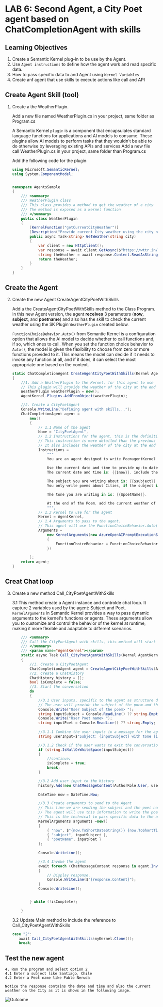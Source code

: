 # LAB 6: Second Agent, a City Poet agent based on ChatCompletionAgent with skills
## Learning Objectives

1. Create a Semantic Kernel plug-in to be use by the Agent.
2. Use  `Agent instructions` to define how the agent work and read specific data.
3. How to pass specific data to and Agent using `Kernel Variables`
4. Create anf agent that use skills to execute actions like call and API

## Create Agent Skill (tool)

1. Create a the WeatherPlugin.

    Add a new file named WeatherPlugin.cs in your project, same folder as Program.cs

    A Semantic Kernel `plugin` is a component that encapsulates standard language functions for applications and AI models to consume. These plugins allow AI models to perform tasks that they wouldn't be able to do otherwise by leveraging existing APIs and services
    Add a new file call WeatherPlugin.cs in your project, same folder than Program.cs

    Add the following code for the plugin
    ```csharp
    using Microsoft.SemanticKernel;
    using System.ComponentModel;


    namespace AgentsSample
    {
        /// <summary>
        /// WeatherPlugin class
        /// This class provides a method to get the weather of a city
        /// The method is exposed as a kernel function
        /// </summary>
        public class WeatherPlugin 
        {
            [KernelFunction("getCurrentCityWeather")]
            [Description("Provide current City weather using the city name as key search.")]
            public async Task<string> GetWeather(string city)
            {
                var client = new HttpClient();
                var response = await client.GetAsync($"https://wttr.in/{city}?format=%C+%t");
                string theWeather = await response.Content.ReadAsStringAsync();
                return theWeather;
            }
        }
    }
    ```
## Create the Agent

2. Create the new Agent CreateAgentCityPoetWithSkills

    Add a the CreateAgentCityPoetWithSkills method to the Class Program.
    In this new Agent version, the agent **receives** 3 parameters (**now**, **subject**, and **poetname**) and also has the skill to check the current weather using the SK Plugin `WeatherPlugin` created below.

    `FunctionChoiceBehavior.Auto()` from Semantic Kernel is a configuration option that allows the AI model to decide whether to call functions and, if so, which ones to call. When you set the function choice behavior to `Auto()`, the model is given the flexibility to choose from zero or more functions provided to it. This means the model can decide if it needs to invoke any function at all, and if it does, it can select the most appropriate one based on the context.

    ```csharp
    static ChatCompletionAgent CreateAgentCityPoetWithSkills(Kernel AgentKernel)
    {
        //1. Add a WeatherPlugin to the Kernel, for this agent to use
        // This plugin will provide the weather of the city at the end of the poem.
        WeatherPlugin weatherPlugin = new();
        AgentKernel.Plugins.AddFromObject(weatherPlugin);

        //2. Create a CityPoetAgent
        Console.WriteLine("Defining agent with skills...");
        ChatCompletionAgent agent =
            new()
            {
                // 1.1 Name of the agent
                Name = "CityPoetAgent",
                // 1.2 Instructions for the agent, this is the definition of the agent behavior. Should be clear.
                // This instruction is more detailed than the previous one, it includes the subject and tone of the poem.
                // It also includes the weather of the city at the end of the poem. (This is a skill)
                Instructions =
                    """
                    You are an agent designed to write PoemagentKernel based on a suject and another poet tone.
                    
                    Use the current date and time to provide up-to-date details or time-sensitive responses.
                    The current date and time is: {{$now}}. include the date and time in the poem.

                    The subject you are writing about is: {{$subject}}
                    You only write poems about Cities, if the subject is not a city, you will not write a poem.

                    The tone you are writing in is: {{$poetName}}. 

                    At the end of the Poem, add the current weather of the city as last paragraph. Use this phrase 'The current Weather is: '
                    """,
                // 1.3 Kernel to use for the agent
                Kernel = AgentKernel,
                // 1.4 Arguments to pass to the agent. 
                // This agent will use the FunctionChoiceBehavior.Auto() to select the best function to use.
                Arguments =
                    new KernelArguments(new AzureOpenAIPromptExecutionSettings() 
                    { 
                        FunctionChoiceBehavior = FunctionChoiceBehavior.Auto() 
                    })
                    
            };
        return agent;
    }
    ```


## Creat Chat loop
3. Create a new method Call_CityPoetAgentWithSkills 

    3.1 This method create a Agent instance and controlde chat loop. It capture 2 variables used by the agent: Subject and Poet.
    `KernelArguments` in Semantic Kernel provides a way to pass dynamic arguments to the kernel's functions or agents. These arguments allow you to customize and control the behavior of the kernel at runtime, making it more flexible and adaptable to different scenarios.

    ```csharp
        /// <summary>
        /// Call the CityPoetAgent with skills, this method will start a conversation with the agent
        /// </summary>
        /// <param name="AgentKernel"></param>
        static async Task Call_CityPoetAgentWithSkills(Kernel AgentKernel)
        {
            //1. Create a CityPoetAgent
            ChatCompletionAgent agent = CreateAgentCityPoetWithSkills(AgentKernel);
            //2. Create a ChatHistory
            ChatHistory history = [];
            bool isComplete = false;
            //3. Start the conversation
            do
            {
                //3.1 User inputs, specific to the agent as structure data to be pass as arguments.
                // The user will provide the subject of the poem and the poet name to apply the tone.
                Console.Write("User Subject of the poem> ");
                string inputSubject = Console.ReadLine() ?? string.Empty;
                Console.Write("User Poet name> ");
                string inputPoet = Console.ReadLine() ?? string.Empty;
                
                //3.1.1 Combine the user inputs in a message for the agent
                string userInput=$"Subject: {inputSubject} with tone {inputPoet}";

                //3.1.2 Check if the user wants to exit the conversation
                if (string.IsNullOrWhiteSpace(inputSubject))
                {
                    //continue;
                    isComplete = true;
                    break;
                }

                //3.2 Add user input to the history
                history.Add(new ChatMessageContent(AuthorRole.User, userInput));
                
                DateTime now = DateTime.Now;

                //3.3 Create arguments to send to the Agent
                // This time we are sending the subject and the poet name to the agent.
                // The agent will use this information to write the poem.
                // This is the technical to pass specific data to the agent.
                KernelArguments arguments =new()
                {
                    { "now", $"{now.ToShortDateString()} {now.ToShortTimeString()}" },
                    { "subject", inputSubject },
                    { "poetName", inputPoet }
                };
                
                Console.WriteLine();

                //3.4 Invoke the agent
                await foreach (ChatMessageContent response in agent.InvokeAsync(history, arguments))
                {
                    // Display response.
                    Console.WriteLine($"{response.Content}");
                }
                Console.WriteLine();


            } while (!isComplete);
            
        }
    ```

    3.2 Update Main method to include the reference to Call_CityPoetAgentWithSkills

     ```csharp
    case "2":
        await Call_CityPoetAgentWithSkills(myKernel.Clone());
        break;
     ```
## Test the new agent
    4. Run the program and select option 2
    4.1 Enter a subject like Santiago, Chile 
    4.2 Enter a Peot name like Pablo Neruda

    Notice the response contains the date and time and also the current weather on the City as it is shows in the following image.

![Outcome](./assets/three.png) 

